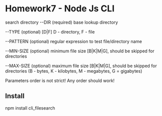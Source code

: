 <h1> Homework7 - Node Js CLI </h1>


search directory --DIR (required) base lookup directory

--TYPE (optional) [D|F] D - directory, F - file

--PATTERN (optional) regular expression to test file/directory name

--MIN-SIZE (optional) minimum file size [B|K|M|G], should be skipped for directories

--MAX-SIZE (optional) maximum file size [B|K|M|G], should be skipped for directories (B - bytes, K - kilobytes, M - megabytes, G = gigabytes)

Parameters order is not strict! Any order should work!  

<h2>Install</h2>

npm install cli_filesearch


